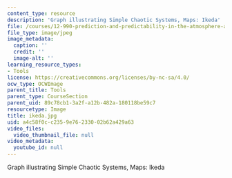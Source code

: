 ```yaml
---
content_type: resource
description: 'Graph illustrating Simple Chaotic Systems, Maps: Ikeda'
file: /courses/12-990-prediction-and-predictability-in-the-atmosphere-and-oceans-spring-2003/a4c58f0cc2359e76233002b62a429a63_ikeda.jpg
file_type: image/jpeg
image_metadata:
  caption: ''
  credit: ''
  image-alt: ''
learning_resource_types:
- Tools
license: https://creativecommons.org/licenses/by-nc-sa/4.0/
ocw_type: OCWImage
parent_title: Tools
parent_type: CourseSection
parent_uid: 89c78cb1-3a2f-a12b-482a-180118be59c7
resourcetype: Image
title: ikeda.jpg
uid: a4c58f0c-c235-9e76-2330-02b62a429a63
video_files:
  video_thumbnail_file: null
video_metadata:
  youtube_id: null
---
```

Graph illustrating Simple Chaotic Systems, Maps: Ikeda